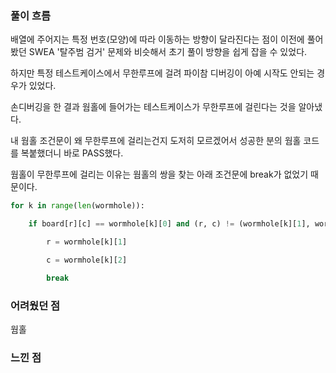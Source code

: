 ### 

### 풀이 흐름

배열에 주어지는 특정 번호(모양)에 따라 이동하는 방향이 달라진다는 점이 이전에 풀어봤던 SWEA '탈주범 검거' 문제와 비슷해서 초기 풀이 방향을 쉽게 잡을 수 있었다.

하지만 특정 테스트케이스에서 무한루프에 걸려 파이참 디버깅이 아예 시작도 안되는 경우가 있었다.

손디버깅을 한 결과 웜홀에 들어가는 테스트케이스가 무한루프에 걸린다는 것을 알아냈다.

내 웜홀 조건문이 왜 무한루프에 걸리는건지 도저히 모르겠어서 성공한 분의 웜홀 코드를 복붙했더니 바로 PASS했다.

웜홀이 무한루프에 걸리는 이유는 웜홀의 쌍을 찾는 아래 조건문에 break가 없었기 때문이다.

```python
for k in range(len(wormhole)):

    if board[r][c] == wormhole[k][0] and (r, c) != (wormhole[k][1], wormhole[k][2]):

        r = wormhole[k][1]

        c = wormhole[k][2]

        break
```

### 

### 어려웠던 점

웜홀

### 

### 느낀 점
